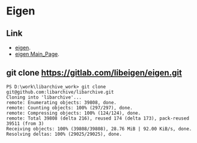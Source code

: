 # Eigen

## Link

- [eigen](https://gitlab.com/libeigen/eigen).
- [eigen Main_Page](https://eigen.tuxfamily.org/index.php?title=Main_Page).

## git clone https://gitlab.com/libeigen/eigen.git
```
PS D:\work\libarchive_work> git clone git@github.com:libarchive/libarchive.git
Cloning into 'libarchive'...
remote: Enumerating objects: 39808, done.
remote: Counting objects: 100% (297/297), done.
remote: Compressing objects: 100% (124/124), done.
remote: Total 39808 (delta 216), reused 174 (delta 173), pack-reused 39511 (from 3)
Receiving objects: 100% (39808/39808), 28.76 MiB | 92.00 KiB/s, done.
Resolving deltas: 100% (29025/29025), done.
```


